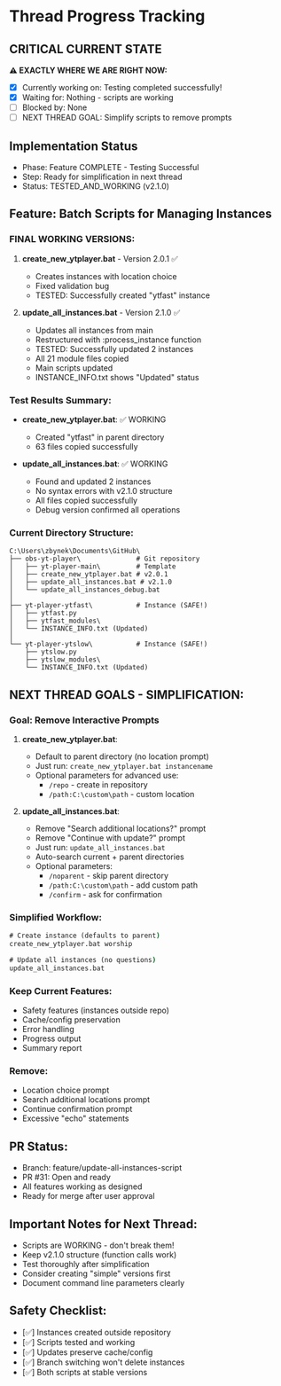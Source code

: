 # Thread Progress Tracking

## CRITICAL CURRENT STATE
**⚠️ EXACTLY WHERE WE ARE RIGHT NOW:**
- [x] Currently working on: Testing completed successfully!
- [x] Waiting for: Nothing - scripts are working
- [ ] Blocked by: None
- [ ] NEXT THREAD GOAL: Simplify scripts to remove prompts

## Implementation Status
- Phase: Feature COMPLETE - Testing Successful
- Step: Ready for simplification in next thread
- Status: TESTED_AND_WORKING (v2.1.0)

## Feature: Batch Scripts for Managing Instances

### FINAL WORKING VERSIONS:

1. **create_new_ytplayer.bat** - Version 2.0.1 ✅
   - Creates instances with location choice
   - Fixed validation bug
   - TESTED: Successfully created "ytfast" instance

2. **update_all_instances.bat** - Version 2.1.0 ✅
   - Updates all instances from main
   - Restructured with :process_instance function
   - TESTED: Successfully updated 2 instances
   - All 21 module files copied
   - Main scripts updated
   - INSTANCE_INFO.txt shows "Updated" status

### Test Results Summary:
- **create_new_ytplayer.bat**: ✅ WORKING
  - Created "ytfast" in parent directory
  - 63 files copied successfully
  
- **update_all_instances.bat**: ✅ WORKING
  - Found and updated 2 instances
  - No syntax errors with v2.1.0 structure
  - All files copied successfully
  - Debug version confirmed all operations

### Current Directory Structure:
```
C:\Users\zbynek\Documents\GitHub\
├── obs-yt-player\              # Git repository
│   ├── yt-player-main\         # Template
│   ├── create_new_ytplayer.bat # v2.0.1
│   ├── update_all_instances.bat # v2.1.0
│   └── update_all_instances_debug.bat
│
├── yt-player-ytfast\           # Instance (SAFE!)
│   ├── ytfast.py
│   ├── ytfast_modules\
│   └── INSTANCE_INFO.txt (Updated)
│
└── yt-player-ytslow\           # Instance (SAFE!)
    ├── ytslow.py
    ├── ytslow_modules\
    └── INSTANCE_INFO.txt (Updated)
```

## NEXT THREAD GOALS - SIMPLIFICATION:

### Goal: Remove Interactive Prompts
1. **create_new_ytplayer.bat**:
   - Default to parent directory (no location prompt)
   - Just run: `create_new_ytplayer.bat instancename`
   - Optional parameters for advanced use:
     - `/repo` - create in repository
     - `/path:C:\custom\path` - custom location

2. **update_all_instances.bat**:
   - Remove "Search additional locations?" prompt
   - Remove "Continue with update?" prompt
   - Just run: `update_all_instances.bat`
   - Auto-search current + parent directories
   - Optional parameters:
     - `/noparent` - skip parent directory
     - `/path:C:\custom\path` - add custom path
     - `/confirm` - ask for confirmation

### Simplified Workflow:
```cmd
# Create instance (defaults to parent)
create_new_ytplayer.bat worship

# Update all instances (no questions)
update_all_instances.bat
```

### Keep Current Features:
- Safety features (instances outside repo)
- Cache/config preservation
- Error handling
- Progress output
- Summary report

### Remove:
- Location choice prompt
- Search additional locations prompt
- Continue confirmation prompt
- Excessive "echo" statements

## PR Status:
- Branch: feature/update-all-instances-script
- PR #31: Open and ready
- All features working as designed
- Ready for merge after user approval

## Important Notes for Next Thread:
- Scripts are WORKING - don't break them!
- Keep v2.1.0 structure (function calls work)
- Test thoroughly after simplification
- Consider creating "simple" versions first
- Document command line parameters clearly

## Safety Checklist:
- [✅] Instances created outside repository
- [✅] Scripts tested and working
- [✅] Updates preserve cache/config
- [✅] Branch switching won't delete instances
- [✅] Both scripts at stable versions